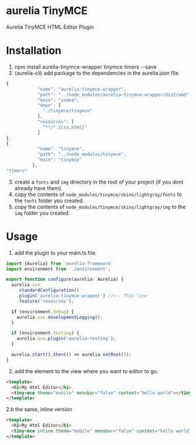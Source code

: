 # aurelia TinyMCE
Aurelia TinyMCE HTML Editor Plugin

# Installation
1. npm install aurelia-tinymce-wrapper tinymce timers --save
2. (aurelia-cli) add package to the dependencies in the aurelia.json file.
```javascript
{
            "name": "aurelia-tinymce-wrapper",
            "path": "../node_modules/aurelia-tinymce-wrapper/dist/amd",
            "main": "index",
            "deps": [
              "./tinymce/tinymce"
            ],            
            "resources": [
              "**/*.{css,html}"
            ]
},
{
            "name": "tinymce",
            "path": "../node_modules/tinymce",
            "main": "tinymce"
          },
"timers"
```
3. create a `fonts` and `img` directory in the root of your project (if you dont already have them).
4. copy the contents of `node_modules/tinymce/skins/lightgray/fonts` to the `fonts` folder you created.
5. copy the contents of `node_modules/tinymce/skins/lightgray/img` to the `img` folder you created.

# Usage

1. add the plugin to your main.ts file.
```javascript
import {Aurelia} from 'aurelia-framework'
import environment from './environment';

export function configure(aurelia: Aurelia) {
  aurelia.use
    .standardConfiguration()
    .plugin('aurelia-tinymce-wrapper') //<-- This line
    .feature('resources');

  if (environment.debug) {
    aurelia.use.developmentLogging();
  }

  if (environment.testing) {
    aurelia.use.plugin('aurelia-testing');
  }

  aurelia.start().then(() => aurelia.setRoot());
}
```

2. add the element to the view where you want to editor to go.
```html
<template>
  <h1>My Html Editor</h1>
  <tiny-mce theme="mobile" menubar="false" content="hello world"></tiny-mce> <!--This line-->
</template>
```
2.b the same, inline version
```html
<template>
  <h1>My Html Editor</h1>
  <tiny-mce inline theme="mobile" menubar="false" content="hello world"></tiny-mce> <!--This line-->
</template>
```


